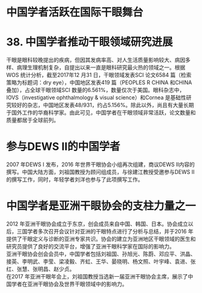 # 中国学者活跃在国际干眼舞台  
# 38. 中国学者推动干眼领域研究进展  
干眼是眼科较晚提出的疾病，但因其发病率高、对人生活质量影响较大、病因多样、病理生理机制复杂，自提出以来一直是眼科研究最火热的领域之一。根据WOS 统计分析，截至2017年12 月31 日，干眼领域发表SCI 论文6584 篇（检索策略为标题词：dry eye），中国地区发表419 篇（PEOPLES R CHINA 和CHINA 叠加），占全球干眼领域SCI 数量的$6.561\%$，数量仅次于美国。眼科杂志中，IOVS（investigative ophthalmology & visual science）和Cornea 是基础性研究较好的杂志，中国地区发表48/931，约占$5.156\%$。除此以外，尚且有大量长期于国外工作的华裔科学家。由此可见，中国学者在干眼领域非常活跃，论文数量和质量都居于全球前列。  
#  参与DEWS Ⅱ的中国学者  
2007 年DEWS I 发布，2016 年世界干眼协会小组再次组建，商议DEWS Ⅱ内容的撰写。中国大陆方面，刘祖国教授为顾问组成员，与徐建江教授受邀参与DEWS Ⅱ的撰写工作，同时，年轻学者刘洋也参与了此项撰写工作。  
#  中国学者是亚洲干眼协会的支柱力量之一  
2012 年亚洲干眼协会成立于东京，创会成员来自中国、韩国、日本。协会成立以后，三国学者多次召开会议针对亚洲的干眼特点进行了分析与总结，并于2016 年提供了干眼定义与诊断的亚洲专家共识。协会的建立为亚洲地区干眼领域的医生和研究员提供了良好的交流平台，增强了亚洲干眼科学家在国际的影响力。  
亚洲干眼协会创会会员中，中国学者包括刘祖国、孙旭光、陈蔚、邓应平、洪晶、接英、李明武、李莹、梁凌毅、齐虹、王华、晏晓明、杨文照、叶宇峰、袁进、张红、张慧、张明昌、赵少贞。  
在2017 年亚洲干眼年会上，刘祖国教授当选新一届亚洲干眼协会主席，展示了中国学者在亚洲干眼协会及世界干眼领域中的影响力。  
